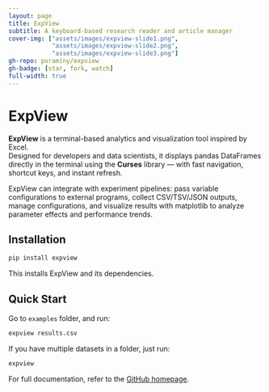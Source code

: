 ```yaml
---
layout: page
title: ExpView
subtitle: A keyboard-based research reader and article manager
cover-img: ["assets/images/expview-slide1.png",
            "assets/images/expview-slide2.png",
            "assets/images/expview-slide3.png"]
gh-repo: puraminy/expview
gh-badge: [star, fork, watch]
full-width: true
---
```


# ExpView

**ExpView** is a terminal-based analytics and visualization tool inspired by Excel.  
Designed for developers and data scientists, it displays pandas DataFrames directly in the terminal using the **Curses** library — with fast navigation, shortcut keys, and instant refresh.

ExpView can integrate with experiment pipelines: pass variable configurations to external programs, collect CSV/TSV/JSON outputs, manage configurations, and visualize results with matplotlib to analyze parameter effects and performance trends.

## Installation

```bash
pip install expview
````

This installs ExpView and its dependencies.

## Quick Start

Go to `examples` folder, and run:

```bash
expview results.csv
```

If you have multiple datasets in a folder, just run:

```bash
expview
```

For full documentation, refer to the [GitHub homepage](https://github.com/puraminy/expview).

